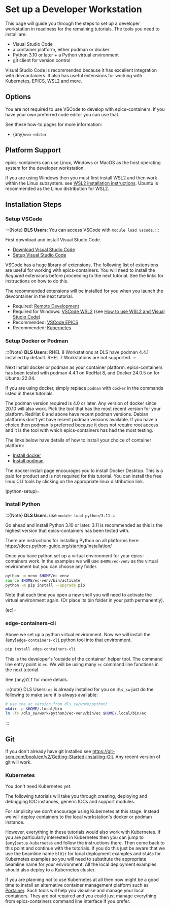 # Set up a Developer Workstation

This page will guide you through the steps to set up a developer workstation
in readiness for the remaining tutorials.
The tools you need to install are:

- Visual Studio Code
- a container platform, either podman or docker
- Python 3.10 or later + a Python virtual environment
- git client for version control

Visual Studio Code is recommended because it has excellent integration with
devcontainers. It also has useful extensions for working with Kubernetes,
EPICS, WSL2 and more.

## Options

You are not required to use VSCode to develop with epics-containers.
If you have your own preferred code editor you can use that.

See these how-to pages for more information:

- {any}`own-editor`

## Platform Support

epics-containers can use Linux, Windows or MacOS as the host operating system for
the developer workstation.

If you are using Windows then you must first
install WSL2 and then work within the Linux subsystem. see
[WSL2 installation instructions].
Ubuntu is recommended as the Linux distribution for WSL2.

## Installation Steps

### Setup VSCode

:::{Note}
**DLS Users**: You can access VSCode with `module load vscode`.
:::

First download and install Visual Studio Code.

- [Download Visual Studio Code]
- [Setup Visual Studio Code]

VSCode has a huge library of extensions. The following list of extensions are
useful for working with epics-containers. You will need to install the *Required*
extensions before proceeding to the next tutorial. See the links for instructions
on how to do this.

The recommended extensions will be installed for you when you launch the
devcontainer in the next tutorial.

- Required: [Remote Development]
- Required for Windows: [VSCode WSL2] (see [How to use WSL2 and Visual Studio Code])
- Recommended: [VSCode EPICS]
- Recommended: [Kubernetes]

### Setup Docker or Podman

:::{Note}
**DLS Users**: RHEL 8 Workstations at DLS have podman 4.4.1 installed by default.
RHEL 7 Workstations are not supported.
:::

Next install docker or podman as your container platform. epics-containers
has been tested with podman 4.4.1 on RedHat 8, and Docker 24.0.5 on
for Ubuntu 22.04.

If you are using docker, simply replace `podman` with `docker` in the
commands listed in these tutorials.

The podman version required is 4.0 or later. Any version of docker since 20.10
will also work. Pick the tool that has the most recent version for your platform.
RedHat 8 and above have recent podman versions. Debian platforms don't yet
have recent podman versions available. If you have a choice then podman is
preferred because it does not require root access and it is the tool with
which epics-containers has had the most testing.

The links below have details of how to install your choice of container platform:

- [Install docker]
- [Install podman]

The docker install page encourages you to install Docker Desktop. This is a paid
for product and is not required for this tutorial. You can install the free linux
CLI tools by clicking on the appropriate linux distribution link.

(python-setup)=

### Install Python

:::{Note}
**DLS Users**: use `module load python/3.11`
:::

Go ahead and install Python 3.10 or later. 3.11 is recommended as this is the
highest version that epics-containers has been tested with.

There are instructions for installing Python on all platforms here:
<https://docs.python-guide.org/starting/installation/>

Once you have python set up a virtual environment for your epics-containers
work. In the examples we will use `$HOME/ec-venv` as the virtual environment
but you can choose any folder.

```bash
python -m venv $HOME/ec-venv
source $HOME/ec-venv/bin/activate
python -m pip install --upgrade pip
```

Note that each time you open a new shell you will need to activate the virtual
environment again. (Or place its bin folder in your path permanently).

(ec)=

### edge-containers-cli

Above we set up a python virtual environment. Now we will install
the {any}`edge-containers-cli` python tool into that environment.

```bash
pip install edge-containers-cli
```

This is the developer's 'outside of the container' helper tool. The command
line entry point is `ec`. We will be using many `ec` command line
functions in the next tutorial.

See {any}`CLI` for more details.

:::{note}
DLS Users: `ec` is already installed for you on `dls_sw` just do the
following to make sure it is always available:

```bash
# use the ec version from dls_sw/work/python3
mkdir -p $HOME/.local/bin
ln -fs /dls_sw/work/python3/ec-venv/bin/ec $HOME/.local/bin/ec
```
:::

## Git

If you don't already have git installed see
<https://git-scm.com/book/en/v2/Getting-Started-Installing-Git>. Any recent
version of git will work.

### Kubernetes

You don't need Kubernetes yet.

The following tutorials will take you through creating, deploying and
debugging IOC instances, generic IOCs and support modules.

For simplicity we don't encourage using Kubernetes at this stage. Instead we
will deploy containers to the local workstation's docker or podman instance.

However, everything in these tutorials would also work with Kubernetes. If you
are particularly interested in Kubernetes then you can jump to
{any}`setup-kubernetes` and follow the instructions there. Then come back to this
point and continue with the tutorials. If you do this just be aware that
we use the beamline name `bl01t` for local deployment examples and
`bl46p` for Kubernetes examples so you will need to substitute the
appropriate beamline name for your environment. All the local deployment
examples should also deploy to a Kubernetes cluster.

If you are planning not to use Kubernetes at all then now might be
a good time to install an alternative container management platform such
as [Portainer](https://www.portainer.io/). Such tools will help you
visualise and manage your local containers. They are not required and you
could just manage everything from epics-containers command line interface
if you prefer.

[download visual studio code]: https://code.visualstudio.com/download
[how to use wsl2 and visual studio code]: https://code.visualstudio.com/blogs/2019/09/03/wsl2
[install docker]: https://docs.docker.com/engine/install/
[install podman]: https://podman.io/getting-started/installation
[kubernetes]: https://marketplace.visualstudio.com/items?itemName=ms-kubernetes-tools.vscode-kubernetes-tools
[remote development]: https://marketplace.visualstudio.com/items?itemName=ms-vscode-remote.vscode-remote-extensionpack
[setup visual studio code]: https://code.visualstudio.com/learn/get-started/basics
[vscode epics]: https://marketplace.visualstudio.com/items?itemName=nsd.vscode-epics
[vscode wsl2]: https://marketplace.visualstudio.com/items?itemName=ms-vscode-remote.remote-wsl
[wsl2 installation instructions]: https://docs.microsoft.com/en-us/windows/wsl/install-win10
